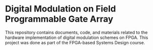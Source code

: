 # Digital Modulation on Field Programmable Gate Array

This repository contains documents, code, and materials related to the hardware implementation of digital modulation schemes on FPGA. This project was done as part of the FPGA-based Systems Design course.
